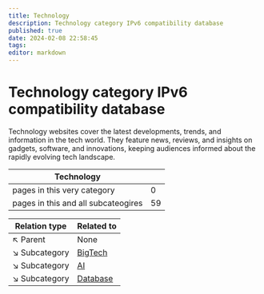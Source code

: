 ```yaml
---
title: Technology
description: Technology category IPv6 compatibility database
published: true
date: 2024-02-08 22:58:45 
tags:
editor: markdown
---
```


# Technology category IPv6 compatibility database


Technology websites cover the latest developments, trends, and information in the tech world. They feature news, reviews, and insights on gadgets, software, and innovations, keeping audiences informed about the rapidly evolving tech landscape.


| Technology   |   |
| - | - |
| pages in this very category | 0 |
| pages in this and all subcateogires | 59 |

| Relation type | Related to |
| - | - |
| :arrow_upper_left: Parent | None |
| :arrow_lower_right: Subcategory |[BigTech](./Technology/BigTech) |
| :arrow_lower_right: Subcategory |[AI](./Technology/AI) |
| :arrow_lower_right: Subcategory |[Database](./Technology/Database) |
